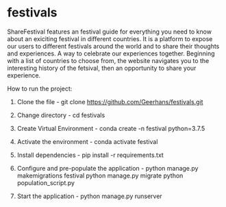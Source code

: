 # festivals

ShareFestival features an festival guide for everything you need to know about an exiciting festival in different countries. It is a 
platform to expose our users to different festivals around the world and to share their thoughts and experiences. A way to celebrate our 
experiences together.
Beginning with a list of countries to choose from, the website navigates you to the interesting history of the fetsival, 
then an opportunity to share your experience.

How to run the project:

1. Clone the file - git clone https://github.com/Geerhans/festivals.git

2. Change directory - cd festivals

3. Create Virtual Environment - conda create -n festival python=3.7.5

4. Activate the environment - conda activate festival

5. Install dependencies - pip install -r requirements.txt

6. Configure and pre-populate the application - 
        python manage.py makemigrations festival
        python manage.py migrate
        python population_script.py

7. Start the application - python manage.py runserver
